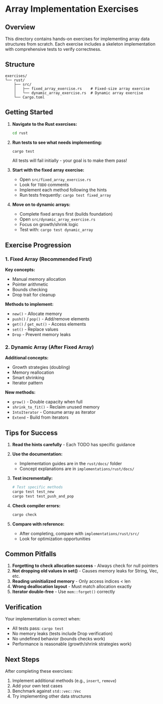 # Array Implementation Exercises

## Overview

This directory contains hands-on exercises for implementing array data structures
from scratch. Each exercise includes a skeleton implementation with comprehensive
tests to verify correctness.

## Structure

```
exercises/
└── rust/
    ├── src/
    │   ├── fixed_array_exercise.rs    # Fixed-size array exercise
    │   └── dynamic_array_exercise.rs  # Dynamic array exercise
    └── Cargo.toml
```

## Getting Started

1. **Navigate to the Rust exercises:**

   ```bash
   cd rust
   ```

2. **Run tests to see what needs implementing:**

   ```bash
   cargo test
   ```

   All tests will fail initially - your goal is to make them pass!

3. **Start with the fixed array exercise:**
   - Open `src/fixed_array_exercise.rs`
   - Look for `TODO` comments
   - Implement each method following the hints
   - Run tests frequently: `cargo test fixed_array`

4. **Move on to dynamic arrays:**
   - Complete fixed arrays first (builds foundation)
   - Open `src/dynamic_array_exercise.rs`
   - Focus on growth/shrink logic
   - Test with: `cargo test dynamic_array`

## Exercise Progression

### 1. Fixed Array (Recommended First)

**Key concepts:**

- Manual memory allocation
- Pointer arithmetic
- Bounds checking
- Drop trait for cleanup

**Methods to implement:**

- `new()` - Allocate memory
- `push()` / `pop()` - Add/remove elements
- `get()` / `get_mut()` - Access elements
- `set()` - Replace values
- `Drop` - Prevent memory leaks

### 2. Dynamic Array (After Fixed Array)

**Additional concepts:**

- Growth strategies (doubling)
- Memory reallocation
- Smart shrinking
- Iterator pattern

**New methods:**

- `grow()` - Double capacity when full
- `shrink_to_fit()` - Reclaim unused memory
- `IntoIterator` - Consume array as iterator
- `Extend` - Build from iterators

## Tips for Success

1. **Read the hints carefully** - Each TODO has specific guidance

2. **Use the documentation:**
   - Implementation guides are in the `rust/docs/` folder
   - Concept explanations are in `implementations/rust/docs/`

3. **Test incrementally:**

   ```bash
   # Test specific methods
   cargo test test_new
   cargo test test_push_and_pop
   ```

4. **Check compiler errors:**

   ```bash
   cargo check
   ```

5. **Compare with reference:**
   - After completing, compare with `implementations/rust/src/`
   - Look for optimization opportunities

## Common Pitfalls

1. **Forgetting to check allocation success** - Always check for null pointers
2. **Not dropping old values in set()** - Causes memory leaks for String, Vec, etc.
3. **Reading uninitialized memory** - Only access indices < len
4. **Wrong deallocation layout** - Must match allocation exactly
5. **Iterator double-free** - Use `mem::forget()` correctly

## Verification

Your implementation is correct when:

- All tests pass: `cargo test`
- No memory leaks (tests include Drop verification)
- No undefined behavior (bounds checks work)
- Performance is reasonable (growth/shrink strategies work)

## Next Steps

After completing these exercises:

1. Implement additional methods (e.g., `insert`, `remove`)
2. Add your own test cases
3. Benchmark against `std::vec::Vec`
4. Try implementing other data structures

